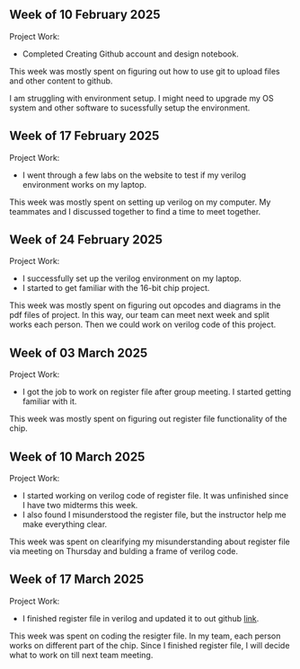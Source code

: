 ## Week of 10 February 2025

Project Work:
  * Completed Creating Github account and design notebook.

This week was mostly spent on figuring out how to use git to upload files and other content to github.

I am struggling with environment setup. I might need to upgrade my OS system and other software to sucessfully setup the environment.

## Week of 17 February 2025
Project Work:
  * I went through a few labs on the website to test if my verilog environment works on my laptop.

This week was mostly spent on setting up verilog on my computer. My teammates and I discussed together to find a time to meet together.

## Week of 24 February 2025
Project Work:
  * I successfully set up the verilog environment on my laptop.
  * I started to get familiar with the 16-bit chip project.

This week was mostly spent on figuring out opcodes and diagrams in the pdf files of project. In this way, our team can meet next week and split works each person. Then we could work on verilog code of this project.

## Week of 03 March 2025
Project Work:
  * I got the job to work on register file after group meeting. I started getting familiar with it.

This week was mostly spent on figuring out register file functionality of the chip.

## Week of 10 March 2025
Project Work:
  * I started working on verilog code of register file. It was unfinished since I have two midterms this week.
  * I also found I misunderstood the register file, but the instructor help me make everything clear.

This week was spent on clearifying my misunderstanding about register file via meeting on Thursday and bulding a frame of verilog code.

## Week of 17 March 2025
Project Work:
  * I finished register file in verilog and updated it to out github [link](https://github.com/Noahms12/RiSC-16-project).

This week was spent on coding the resigter file. In my team, each person works on different part of the chip. Since I finished register file, I will decide what to work on till next team meeting.
